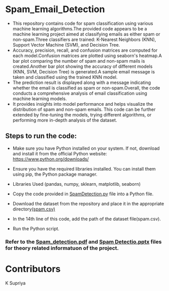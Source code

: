 # Spam_Email_Detection
- This repository contains code for spam classification using various machine learning algorithms.The provided code appears to be a machine learning project aimed at classifying emails as either spam or non-spam.Three classifiers are trained: K-Nearest Neighbors (KNN), Support Vector Machine (SVM), and Decision Tree.
- Accuracy, precision, recall, and confusion matrices are computed for each model.Confusion matrices are plotted using seaborn's heatmap.A bar plot comparing the number of spam and non-spam mails is created.Another bar plot showing the accuracy of different models (KNN, SVM, Decision Tree) is generated.A sample email message is taken and classified using the trained KNN model.
- The prediction result is displayed along with a message indicating whether the email is classified as spam or non-spam.Overall, the code conducts a comprehensive analysis of email classification using machine learning models.
- It provides insights into model performance and helps visualize the distribution of spam and non-spam emails.
This code can be further extended by fine-tuning the models, trying different algorithms, or performing more in-depth analysis of the dataset.

## Steps to run the code:

- Make sure you have Python installed on your system. If not, download and install it from the official Python website: https://www.python.org/downloads/
- Ensure you have the required libraries installed. You can install them using pip, the Python package manager.
-  Libraries Used
  (pandas,
  numpy,
  sklearn,
  matplotlib,
  seaborn)
  
- Copy the code provided in [SpamDetection.py](https://github.com/supriyakommini/Spam_Email_Detection/blob/main/SpamDetection.py) file into a Python file.
- Download the dataset from the repository and place it in the appropriate directory[(spam.csv)](https://github.com/supriyakommini/Spam_Email_Detection/blob/main/spam.csv)
- In the 14th line of this code, add the path of the dataset file(spam.csv).
- Run the Python script.
### Refer to the [Spam_detection.pdf](https://github.com/supriyakommini/Spam_Email_Detection/blob/main/Spam_Detection.pdf) and [Spam Detectio.pptx](https://github.com/supriyakommini/Spam_Email_Detection/blob/main/Spam%20Detection.pptx) files for theory related informatuon of the project.
# Contributors
K Supriya
